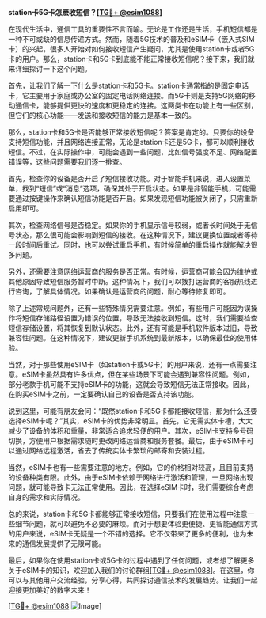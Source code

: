 **station卡5G卡怎麽收短信？[[TG💪+ @esim1088](https://t.me/s/esim1088)]**

在现代生活中，通信工具的重要性不言而喻。无论是工作还是生活，手机短信都是一种不可或缺的信息传递方式。然而，随着5G技术的普及和eSIM卡（嵌入式SIM卡）的兴起，很多人开始对如何接收短信产生疑问，尤其是使用station卡或者5G卡的用户。那么，station卡和5G卡到底能不能正常接收短信呢？接下来，我们就来详细探讨一下这个问题。

首先，让我们了解一下什么是station卡和5G卡。station卡通常指的是固定电话卡，它主要用于家庭或办公室的固定电话网络连接。而5G卡则是支持5G网络的移动通信卡，能够提供更快的速度和更稳定的连接。这两类卡在功能上有一些区别，但它们的核心功能——发送和接收短信的能力是基本一致的。

那么，station卡和5G卡是否能够正常接收短信呢？答案是肯定的。只要你的设备支持短信功能，并且网络连接正常，无论是station卡还是5G卡，都可以顺利接收短信。不过，在实际操作中，可能会遇到一些问题，比如信号强度不足、网络配置错误等，这些问题需要我们逐一排查。

首先，检查你的设备是否开启了短信接收功能。对于智能手机来说，进入设置菜单，找到“短信”或“消息”选项，确保其处于开启状态。如果是非智能手机，可能需要通过按键操作来确认短信功能是否开启。如果发现短信功能被关闭了，只需重新启用即可。

其次，检查网络信号是否稳定。如果你的手机显示信号较弱，或者长时间处于无信号状态，那么很可能会影响到短信的接收。在这种情况下，建议更换位置或者等待一段时间后重试。同时，也可以尝试重启手机，有时候简单的重启操作就能解决很多问题。

另外，还需要注意网络运营商的服务是否正常。有时候，运营商可能会因为维护或其他原因导致短信服务暂时中断。这种情况下，我们可以拨打运营商的客服热线进行咨询，了解具体情况。如果确认是运营商的问题，耐心等待修复即可。

除了上述常规问题外，还有一些特殊情况需要注意。例如，有些用户可能因为误操作将短信存储路径设置为错误的位置，导致无法接收到短信。这时，我们需要检查短信存储设置，将其恢复到默认状态。此外，还有可能是手机软件版本过旧，导致兼容性问题。在这种情况下，建议更新手机系统到最新版本，以确保最佳的使用体验。

当然，对于那些使用eSIM卡（如station卡或5G卡）的用户来说，还有一点需要注意。eSIM卡虽然具有许多优点，但在某些场景下可能会遇到兼容性问题。例如，部分老款手机可能不支持eSIM卡的功能，这就会导致短信无法正常接收。因此，在购买eSIM卡之前，一定要确认自己的设备是否支持该功能。

说到这里，可能有朋友会问：“既然station卡和5G卡都能接收短信，那为什么还要选择eSIM卡呢？”其实，eSIM卡的优势非常明显。首先，它无需实体卡槽，大大减少了设备的体积和重量，非常适合追求轻便的用户。其次，eSIM卡支持多号码切换，方便用户根据需求随时更改网络运营商和服务套餐。最后，由于eSIM卡可以通过网络远程激活，省去了传统实体卡繁琐的邮寄和安装过程。

当然，eSIM卡也有一些需要注意的地方。例如，它的价格相对较高，且目前支持的设备种类有限。此外，由于eSIM卡依赖于网络进行激活和管理，一旦网络出现问题，就可能导致卡无法正常使用。因此，在选择eSIM卡时，我们需要综合考虑自身的需求和实际情况。

总的来说，station卡和5G卡都能够正常接收短信，只要我们在使用过程中注意一些细节问题，就可以避免不必要的麻烦。而对于想要体验更便捷、更智能通信方式的用户来说，eSIM卡无疑是一个不错的选择。它不仅带来了更多的便利，也为未来的通信发展提供了无限可能。

最后，如果你在使用station卡或5G卡的过程中遇到了任何问题，或者想了解更多关于eSIM卡的知识，欢迎加入我们的讨论群组[[TG💪+ @esim1088](https://t.me/s/esim1088)]。在这里，你可以与其他用户交流经验，分享心得，共同探讨通信技术的发展趋势。让我们一起迎接更加美好的数字未来！

[[TG💪+ @esim1088](https://t.me/s/esim1088) ![Image](https://i.postimg.cc/4NQfJmqS/Snipaste-2025-05-13-00-14-12.png)]